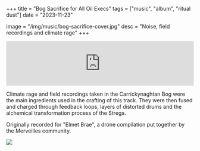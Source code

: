 +++
title = "Bog Sacrifice for All Oil Execs"
tags = ["music", "album", "ritual dust"]
date = "2023-11-23"

image = "/img/music/bog-sacrifice-cover.jpg"
desc = "Noise, field recordings and climate rage"
+++

<iframe style="border: 0; width: 100%; height: 120px;" src="https://bandcamp.com/EmbeddedPlayer/track=3056117860/size=large/bgcol=ffffff/linkcol=2ebd35/tracklist=false/artwork=small/transparent=true/" seamless><a href="https://ritualdust.bandcamp.com/track/bog-sacrifice-for-all-oil-execs">bog-sacrifice-for-all-oil-execs by Ritual Dust</a></iframe>

Climate rage and field recordings taken in the Carrickynaghtan Bog were the main ingredients used in the crafting of this track. They were then fused and charged through feedback loops, layers of distorted drums and the alchemical transformation process of the Strega.

Originally recorded for "Elmet Brae", a drone compilation put together by the Merveilles community.

![](/img/music/bog-sacrifice-cover.jpg)
